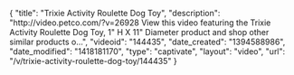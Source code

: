 {
    "title": "Trixie Activity Roulette Dog Toy",
    "description": "http:\/\/video.petco.com\/?v=26928 View this video featuring the Trixie Activity Roulette Dog Toy, 1\" H X 11\" Diameter product and shop other similar products o...",
    "videoid": "144435",
    "date_created": "1394588986",
    "date_modified": "1418181170",
    "type": "captivate",
    "layout": "video",
    "url": "\/v\/trixie-activity-roulette-dog-toy\/144435"
}
